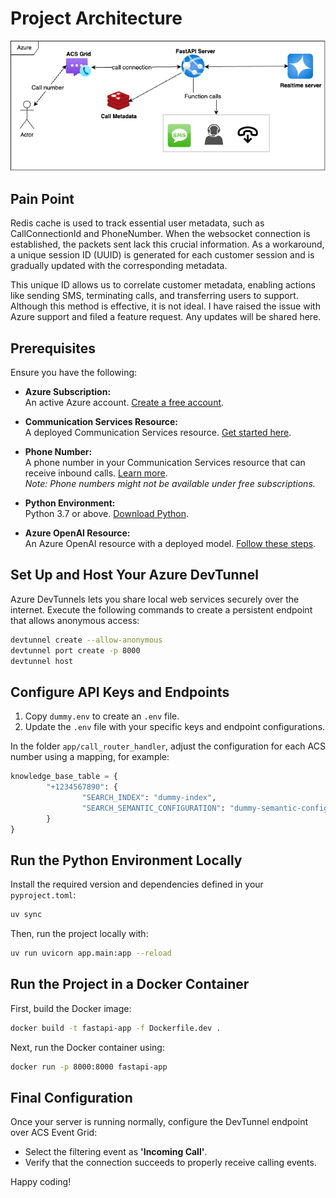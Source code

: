 # Project Architecture

![Architecture of the project](call-server-arch.png)

## Pain Point

Redis cache is used to track essential user metadata, such as CallConnectionId and PhoneNumber. When the websocket connection is established, the packets sent lack this crucial information. As a workaround, a unique session ID (UUID) is generated for each customer session and is gradually updated with the corresponding metadata.

This unique ID allows us to correlate customer metadata, enabling actions like sending SMS, terminating calls, and transferring users to support. Although this method is effective, it is not ideal. I have raised the issue with Azure support and filed a feature request. Any updates will be shared here.

## Prerequisites

Ensure you have the following:

- **Azure Subscription:**  
    An active Azure account. [Create a free account](https://azure.microsoft.com/free/?WT.mc_id=A261C142F).

- **Communication Services Resource:**  
    A deployed Communication Services resource. [Get started here](https://docs.microsoft.com/azure/communication-services/quickstarts/create-communication-resource).

- **Phone Number:**  
    A phone number in your Communication Services resource that can receive inbound calls. [Learn more](https://learn.microsoft.com/en-us/azure/communication-services/quickstarts/telephony/get-phone-number).  
    *Note: Phone numbers might not be available under free subscriptions.*

- **Python Environment:**  
    Python 3.7 or above. [Download Python](https://www.python.org/downloads/).

- **Azure OpenAI Resource:**  
    An Azure OpenAI resource with a deployed model. [Follow these steps](https://learn.microsoft.com/en-us/azure/ai-services/openai/how-to/create-resource?pivots=web-portal).

## Set Up and Host Your Azure DevTunnel

Azure DevTunnels lets you share local web services securely over the internet. Execute the following commands to create a persistent endpoint that allows anonymous access:

```bash
devtunnel create --allow-anonymous
devtunnel port create -p 8000
devtunnel host
```

## Configure API Keys and Endpoints

1. Copy `dummy.env` to create an `.env` file.
2. Update the `.env` file with your specific keys and endpoint configurations.

In the folder `app/call_router_handler`, adjust the configuration for each ACS number using a mapping, for example:

```python
knowledge_base_table = {
        "+1234567890": {
                "SEARCH_INDEX": "dummy-index",
                "SEARCH_SEMANTIC_CONFIGURATION": "dummy-semantic-config"
        }
}
```

## Run the Python Environment Locally

Install the required version and dependencies defined in your `pyproject.toml`:

```bash
uv sync
```

Then, run the project locally with:

```bash
uv run uvicorn app.main:app --reload
```

## Run the Project in a Docker Container

First, build the Docker image:

```bash
docker build -t fastapi-app -f Dockerfile.dev .
```

Next, run the Docker container using:

```bash
docker run -p 8000:8000 fastapi-app
```

## Final Configuration

Once your server is running normally, configure the DevTunnel endpoint over ACS Event Grid:

- Select the filtering event as **'Incoming Call'**.
- Verify that the connection succeeds to properly receive calling events.

Happy coding!